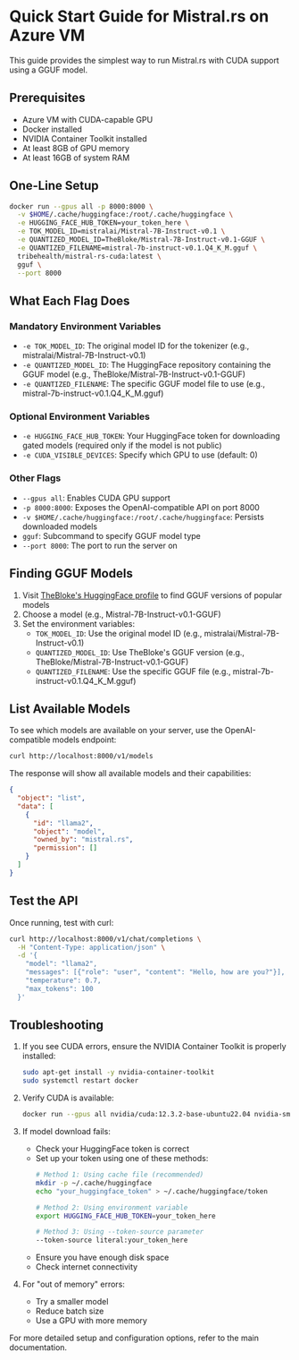 # Quick Start Guide for Mistral.rs on Azure VM

This guide provides the simplest way to run Mistral.rs with CUDA support using a GGUF model.

## Prerequisites

- Azure VM with CUDA-capable GPU
- Docker installed
- NVIDIA Container Toolkit installed
- At least 8GB of GPU memory
- At least 16GB of system RAM

## One-Line Setup

```bash
docker run --gpus all -p 8000:8000 \
  -v $HOME/.cache/huggingface:/root/.cache/huggingface \
  -e HUGGING_FACE_HUB_TOKEN=your_token_here \
  -e TOK_MODEL_ID=mistralai/Mistral-7B-Instruct-v0.1 \
  -e QUANTIZED_MODEL_ID=TheBloke/Mistral-7B-Instruct-v0.1-GGUF \
  -e QUANTIZED_FILENAME=mistral-7b-instruct-v0.1.Q4_K_M.gguf \
  tribehealth/mistral-rs-cuda:latest \
  gguf \
  --port 8000
```

## What Each Flag Does

### Mandatory Environment Variables
- `-e TOK_MODEL_ID`: The original model ID for the tokenizer (e.g., mistralai/Mistral-7B-Instruct-v0.1)
- `-e QUANTIZED_MODEL_ID`: The HuggingFace repository containing the GGUF model (e.g., TheBloke/Mistral-7B-Instruct-v0.1-GGUF)
- `-e QUANTIZED_FILENAME`: The specific GGUF model file to use (e.g., mistral-7b-instruct-v0.1.Q4_K_M.gguf)

### Optional Environment Variables
- `-e HUGGING_FACE_HUB_TOKEN`: Your HuggingFace token for downloading gated models (required only if the model is not public)
- `-e CUDA_VISIBLE_DEVICES`: Specify which GPU to use (default: 0)

### Other Flags
- `--gpus all`: Enables CUDA GPU support
- `-p 8000:8000`: Exposes the OpenAI-compatible API on port 8000
- `-v $HOME/.cache/huggingface:/root/.cache/huggingface`: Persists downloaded models
- `gguf`: Subcommand to specify GGUF model type
- `--port 8000`: The port to run the server on

## Finding GGUF Models

1. Visit [TheBloke's HuggingFace profile](https://huggingface.co/TheBloke) to find GGUF versions of popular models
2. Choose a model (e.g., Mistral-7B-Instruct-v0.1-GGUF)
3. Set the environment variables:
   - `TOK_MODEL_ID`: Use the original model ID (e.g., mistralai/Mistral-7B-Instruct-v0.1)
   - `QUANTIZED_MODEL_ID`: Use TheBloke's GGUF version (e.g., TheBloke/Mistral-7B-Instruct-v0.1-GGUF)
   - `QUANTIZED_FILENAME`: Use the specific GGUF file (e.g., mistral-7b-instruct-v0.1.Q4_K_M.gguf)

## List Available Models

To see which models are available on your server, use the OpenAI-compatible models endpoint:

```bash
curl http://localhost:8000/v1/models
```

The response will show all available models and their capabilities:

```json
{
  "object": "list",
  "data": [
    {
      "id": "llama2",
      "object": "model",
      "owned_by": "mistral.rs",
      "permission": []
    }
  ]
}
```

## Test the API

Once running, test with curl:

```bash
curl http://localhost:8000/v1/chat/completions \
  -H "Content-Type: application/json" \
  -d '{
    "model": "llama2",
    "messages": [{"role": "user", "content": "Hello, how are you?"}],
    "temperature": 0.7,
    "max_tokens": 100
  }'
```

## Troubleshooting

1. If you see CUDA errors, ensure the NVIDIA Container Toolkit is properly installed:
   ```bash
   sudo apt-get install -y nvidia-container-toolkit
   sudo systemctl restart docker
   ```

2. Verify CUDA is available:
   ```bash
   docker run --gpus all nvidia/cuda:12.3.2-base-ubuntu22.04 nvidia-smi
   ```

3. If model download fails:
   - Check your HuggingFace token is correct
   - Set up your token using one of these methods:
     ```bash
     # Method 1: Using cache file (recommended)
     mkdir -p ~/.cache/huggingface
     echo "your_huggingface_token" > ~/.cache/huggingface/token

     # Method 2: Using environment variable
     export HUGGING_FACE_HUB_TOKEN=your_token_here

     # Method 3: Using --token-source parameter
     --token-source literal:your_token_here
     ```
   - Ensure you have enough disk space
   - Check internet connectivity

4. For "out of memory" errors:
   - Try a smaller model
   - Reduce batch size
   - Use a GPU with more memory

For more detailed setup and configuration options, refer to the main documentation.
